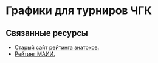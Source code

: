 # Графики для турниров ЧГК

## Связанные ресурсы

* [Старый сайт рейтинга знатоков.](https://rating.chgk.info/)
* [Рейтинг МАИИ.](https://rating.maii.li/)
